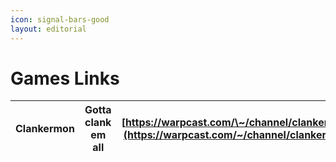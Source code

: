 ```yaml
---
icon: signal-bars-good
layout: editorial
---
```


# Games Links



| Clankermon | Gotta clank em all | [https://warpcast.com/\~/channel/clankermon](https://warpcast.com/~/channel/clankermon) |
| ---------- | ------------------ | --------------------------------------------------------------------------------------- |

